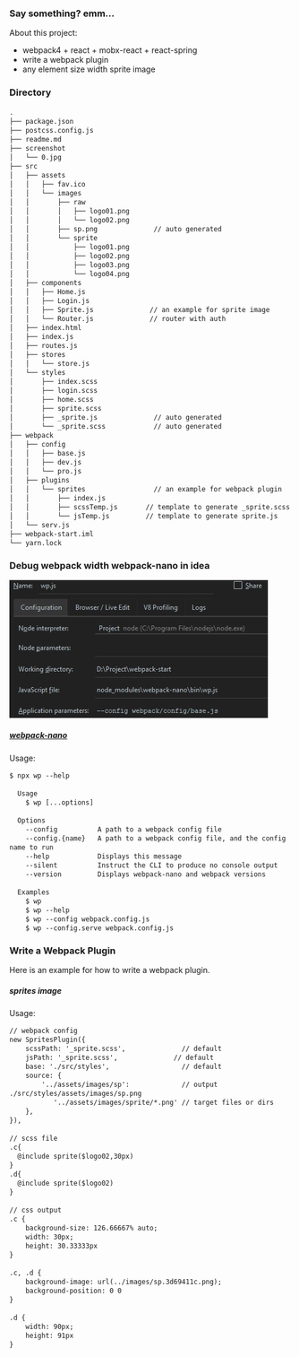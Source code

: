 ### Say something? emm...
About this project:
- webpack4 + react + mobx-react + react-spring
- write a webpack plugin
- any element size width sprite image

### Directory
```
.
├── package.json
├── postcss.config.js
├── readme.md
├── screenshot
│   └── 0.jpg
├── src
│   ├── assets
│   │   ├── fav.ico
│   │   └── images
│   │       ├── raw
│   │       │   ├── logo01.png
│   │       │   └── logo02.png
│   │       ├── sp.png              // auto generated
│   │       └── sprite
│   │           ├── logo01.png
│   │           ├── logo02.png
│   │           ├── logo03.png
│   │           └── logo04.png
│   ├── components  
│   │   ├── Home.js
│   │   ├── Login.js
│   │   ├── Sprite.js              // an example for sprite image
│   │   └── Router.js              // router with auth  
│   ├── index.html
│   ├── index.js
│   ├── routes.js
│   ├── stores
│   │   └── store.js
│   └── styles
│       ├── index.scss
│       ├── login.scss
│       ├── home.scss
│       ├── sprite.scss
│       ├── _sprite.js              // auto generated
│       └── _sprite.scss            // auto generated
├── webpack
│   ├── config
│   │   ├── base.js
│   │   ├── dev.js
│   │   └── pro.js
│   ├── plugins
│   │   └── sprites                 // an example for webpack plugin
│   │       ├── index.js
│   │       ├── scssTemp.js       // template to generate _sprite.scss
│   │       └── jsTemp.js         // template to generate sprite.js
│   └── serv.js
├── webpack-start.iml
└── yarn.lock
```

 
### Debug webpack width webpack-nano in idea
![](./screenshot/0.jpg)

##### [webpack-nano](https://github.com/shellscape/webpack-nano " ")
 Usage:
```
$ npx wp --help

  Usage
    $ wp [...options]

  Options
    --config          A path to a webpack config file
    --config.{name}   A path to a webpack config file, and the config name to run
    --help            Displays this message
    --silent          Instruct the CLI to produce no console output
    --version         Displays webpack-nano and webpack versions

  Examples
    $ wp
    $ wp --help
    $ wp --config webpack.config.js
    $ wp --config.serve webpack.config.js
```    

### Write a Webpack Plugin
Here is an example for how to write a webpack plugin. 

#####  sprites image
Usage:
```
// webpack config
new SpritesPlugin({
    scssPath: '_sprite.scss',              // default 
    jsPath: '_sprite.scss',              // default 
    base: './src/styles',                  // default 
    source: { 
        '../assets/images/sp':             // output  ./src/styles/assets/images/sp.png          
           '../assets/images/sprite/*.png' // target files or dirs
    },
}),

// scss file
.c{
  @include sprite($logo02,30px)
}
.d{
  @include sprite($logo02)
}

// css output
.c {
    background-size: 126.66667% auto;
    width: 30px;
    height: 30.33333px
}

.c, .d {
    background-image: url(../images/sp.3d69411c.png);
    background-position: 0 0
}

.d {
    width: 90px;
    height: 91px
}
```